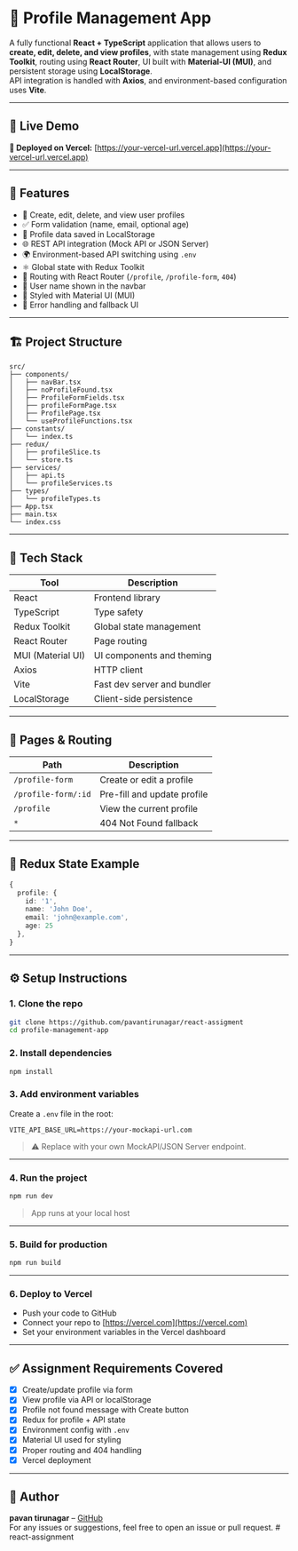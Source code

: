 # 📘 Profile Management App

A fully functional **React + TypeScript** application that allows users to **create, edit, delete, and view profiles**, with state management using **Redux Toolkit**, routing using **React Router**, UI built with **Material-UI (MUI)**, and persistent storage using **LocalStorage**.  
API integration is handled with **Axios**, and environment-based configuration uses **Vite**.

---

## 🚀 Live Demo

**🔗 Deployed on Vercel:** [https://your-vercel-url.vercel.app](https://your-vercel-url.vercel.app)

---

## 🧩 Features

- 🔄 Create, edit, delete, and view user profiles
- ✅ Form validation (name, email, optional age)
- 💾 Profile data saved in LocalStorage
- 🌐 REST API integration (Mock API or JSON Server)
- 🌍 Environment-based API switching using `.env`
- ⚛️ Global state with Redux Toolkit
- 🧭 Routing with React Router (`/profile`, `/profile-form`, `404`)
- 🧑 User name shown in the navbar
- 🎨 Styled with Material UI (MUI)
- 🔔 Error handling and fallback UI

---

## 🏗️ Project Structure

```
src/
├── components/
│   ├── navBar.tsx
│   ├── noProfileFound.tsx
│   ├── ProfileFormFields.tsx
│   ├── profileFormPage.tsx
│   ├── ProfilePage.tsx
│   └── useProfileFunctions.tsx
├── constants/
│   └── index.ts
├── redux/
│   ├── profileSlice.ts
│   └── store.ts
├── services/
│   ├── api.ts
│   └── profileServices.ts
├── types/
│   └── profileTypes.ts
├── App.tsx
├── main.tsx
└── index.css
```

---

## 🧪 Tech Stack

| Tool            | Description                                  |
|------------------|----------------------------------------------|
| React            | Frontend library                             |
| TypeScript       | Type safety                                  |
| Redux Toolkit    | Global state management                      |
| React Router     | Page routing                                 |
| MUI (Material UI)| UI components and theming                    |
| Axios            | HTTP client                                  |
| Vite             | Fast dev server and bundler                  |
| LocalStorage     | Client-side persistence                      |

---

## 🧾 Pages & Routing

| Path              | Description                           |
|-------------------|---------------------------------------|
| `/profile-form`   | Create or edit a profile              |
| `/profile-form/:id` | Pre-fill and update profile         |
| `/profile`        | View the current profile              |
| `*`               | 404 Not Found fallback                |

---

## 🧠 Redux State Example

```ts
{
  profile: {
    id: '1',
    name: 'John Doe',
    email: 'john@example.com',
    age: 25
  },
}
```

---

## ⚙️ Setup Instructions

### 1. Clone the repo

```bash
git clone https://github.com/pavantirunagar/react-assigment
cd profile-management-app
```

### 2. Install dependencies

```bash
npm install
```

### 3. Add environment variables

Create a `.env` file in the root:

```env
VITE_API_BASE_URL=https://your-mockapi-url.com
```

> ⚠️ Replace with your own MockAPI/JSON Server endpoint.

---

### 4. Run the project

```bash
npm run dev
```

> App runs at your local host

---

### 5. Build for production

```bash
npm run build
```

---

### 6. Deploy to Vercel

- Push your code to GitHub
- Connect your repo to [https://vercel.com](https://vercel.com)
- Set your environment variables in the Vercel dashboard

---

## ✅ Assignment Requirements Covered

- [x] Create/update profile via form
- [x] View profile via API or localStorage
- [x] Profile not found message with Create button
- [x] Redux for profile + API state
- [x] Environment config with `.env`
- [x] Material UI used for styling
- [x] Proper routing and 404 handling
- [x] Vercel deployment

---

## 🙌 Author

**pavan tirunagar** – [GitHub](https://github.com/pavantirunagar)  
For any issues or suggestions, feel free to open an issue or pull request.
#   r e a c t - a s s i g n m e n t  
 
